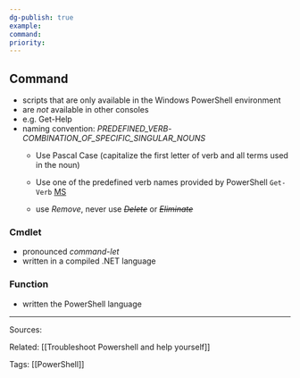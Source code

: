 ```yaml
---
dg-publish: true
example: 
command: 
priority: 
---
```


## Command

- scripts that are only available in the Windows PowerShell environment
- are _not_ available in other consoles
- e.g. Get-Help
- naming convention: _PREDEFINED\_VERB_-_COMBINATION\_OF\_SPECIFIC\_SINGULAR\_NOUNS_
  - Use Pascal Case (capitalize the first letter of verb and all terms used in the noun)
  
  - Use one of the predefined verb names provided by PowerShell `Get-Verb` [MS](https://docs.microsoft.com/en-us/powershell/scripting/developer/cmdlet/approved-verbs-for-windows-powershell-commands?view=powershell-7.2)
  - use _Remove_, never use _~~Delete~~_ or _~~Eliminate~~_



### Cmdlet

- pronounced _command-let_
- written in a compiled .NET language


### Function

- written the PowerShell language


---


Sources:

Related:
[[Troubleshoot Powershell and help yourself]]

Tags:
[[PowerShell]]